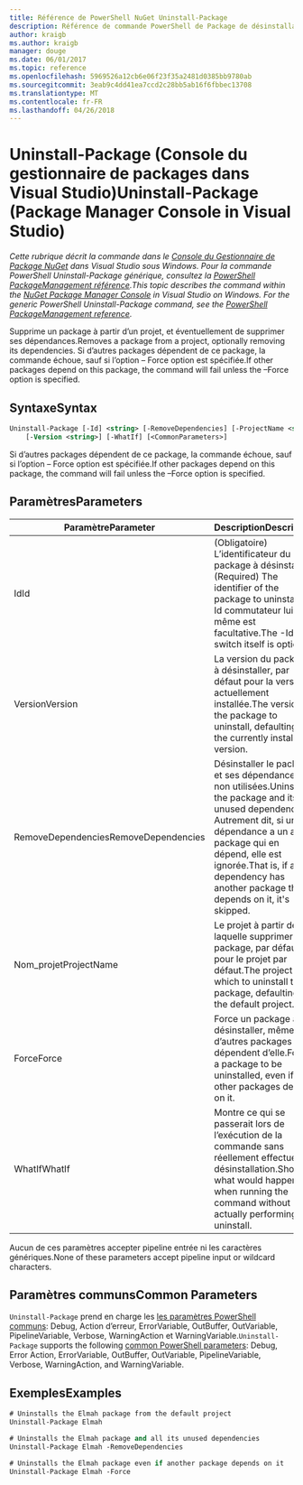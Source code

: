```yaml
---
title: Référence de PowerShell NuGet Uninstall-Package
description: Référence de commande PowerShell de Package de désinstallation de la Console du Gestionnaire de Package NuGet dans Visual Studio.
author: kraigb
ms.author: kraigb
manager: douge
ms.date: 06/01/2017
ms.topic: reference
ms.openlocfilehash: 5969526a12cb6e06f23f35a2481d0385bb9780ab
ms.sourcegitcommit: 3eab9c4dd41ea7ccd2c28bb5ab16f6fbbec13708
ms.translationtype: MT
ms.contentlocale: fr-FR
ms.lasthandoff: 04/26/2018
---
```

# <a name="uninstall-package-package-manager-console-in-visual-studio"></a><span data-ttu-id="4e35c-103">Uninstall-Package (Console du gestionnaire de packages dans Visual Studio)</span><span class="sxs-lookup"><span data-stu-id="4e35c-103">Uninstall-Package (Package Manager Console in Visual Studio)</span></span>

<span data-ttu-id="4e35c-104">*Cette rubrique décrit la commande dans le [Console du Gestionnaire de Package NuGet](package-manager-console.md) dans Visual Studio sous Windows. Pour la commande PowerShell Uninstall-Package générique, consultez la [PowerShell PackageManagement référence](/powershell/module/packagemanagement/?view=powershell-6).*</span><span class="sxs-lookup"><span data-stu-id="4e35c-104">*This topic describes the command within the [NuGet Package Manager Console](package-manager-console.md) in Visual Studio on Windows. For the generic PowerShell Uninstall-Package command, see the [PowerShell PackageManagement reference](/powershell/module/packagemanagement/?view=powershell-6).*</span></span>

<span data-ttu-id="4e35c-105">Supprime un package à partir d’un projet, et éventuellement de supprimer ses dépendances.</span><span class="sxs-lookup"><span data-stu-id="4e35c-105">Removes a package from a project, optionally removing its dependencies.</span></span> <span data-ttu-id="4e35c-106">Si d’autres packages dépendent de ce package, la commande échoue, sauf si l’option – Force option est spécifiée.</span><span class="sxs-lookup"><span data-stu-id="4e35c-106">If other packages depend on this package, the command will fail unless the –Force option is specified.</span></span>

## <a name="syntax"></a><span data-ttu-id="4e35c-107">Syntaxe</span><span class="sxs-lookup"><span data-stu-id="4e35c-107">Syntax</span></span>

```ps
Uninstall-Package [-Id] <string> [-RemoveDependencies] [-ProjectName <string>] [-Force]
    [-Version <string>] [-WhatIf] [<CommonParameters>]
```

<span data-ttu-id="4e35c-108">Si d’autres packages dépendent de ce package, la commande échoue, sauf si l’option – Force option est spécifiée.</span><span class="sxs-lookup"><span data-stu-id="4e35c-108">If other packages depend on this package, the command will fail unless the –Force option is specified.</span></span>

## <a name="parameters"></a><span data-ttu-id="4e35c-109">Paramètres</span><span class="sxs-lookup"><span data-stu-id="4e35c-109">Parameters</span></span>

| <span data-ttu-id="4e35c-110">Paramètre</span><span class="sxs-lookup"><span data-stu-id="4e35c-110">Parameter</span></span> | <span data-ttu-id="4e35c-111">Description</span><span class="sxs-lookup"><span data-stu-id="4e35c-111">Description</span></span> |
| --- | --- |
| <span data-ttu-id="4e35c-112">Id</span><span class="sxs-lookup"><span data-stu-id="4e35c-112">Id</span></span> | <span data-ttu-id="4e35c-113">(Obligatoire) L’identificateur du package à désinstaller.</span><span class="sxs-lookup"><span data-stu-id="4e35c-113">(Required) The identifier of the package to uninstall.</span></span> <span data-ttu-id="4e35c-114">-Id commutateur lui-même est facultative.</span><span class="sxs-lookup"><span data-stu-id="4e35c-114">The -Id switch itself is optional.</span></span> |
| <span data-ttu-id="4e35c-115">Version</span><span class="sxs-lookup"><span data-stu-id="4e35c-115">Version</span></span> | <span data-ttu-id="4e35c-116">La version du package à désinstaller, par défaut pour la version actuellement installée.</span><span class="sxs-lookup"><span data-stu-id="4e35c-116">The version of the package to uninstall, defaulting to the currently installed version.</span></span> |
| <span data-ttu-id="4e35c-117">RemoveDependencies</span><span class="sxs-lookup"><span data-stu-id="4e35c-117">RemoveDependencies</span></span> | <span data-ttu-id="4e35c-118">Désinstaller le package et ses dépendances non utilisées.</span><span class="sxs-lookup"><span data-stu-id="4e35c-118">Uninstall the package and its unused dependencies.</span></span> <span data-ttu-id="4e35c-119">Autrement dit, si une dépendance a un autre package qui en dépend, elle est ignorée.</span><span class="sxs-lookup"><span data-stu-id="4e35c-119">That is, if any dependency has another package that depends on it, it's skipped.</span></span> |
| <span data-ttu-id="4e35c-120">Nom_projet</span><span class="sxs-lookup"><span data-stu-id="4e35c-120">ProjectName</span></span> | <span data-ttu-id="4e35c-121">Le projet à partir de laquelle supprimer le package, par défaut pour le projet par défaut.</span><span class="sxs-lookup"><span data-stu-id="4e35c-121">The project from which to uninstall the package, defaulting to the default project.</span></span> |
| <span data-ttu-id="4e35c-122">Force</span><span class="sxs-lookup"><span data-stu-id="4e35c-122">Force</span></span> | <span data-ttu-id="4e35c-123">Force un package à désinstaller, même si d’autres packages dépendent d’elle.</span><span class="sxs-lookup"><span data-stu-id="4e35c-123">Forces a package to be uninstalled, even if other packages depend on it.</span></span> |
| <span data-ttu-id="4e35c-124">WhatIf</span><span class="sxs-lookup"><span data-stu-id="4e35c-124">WhatIf</span></span> | <span data-ttu-id="4e35c-125">Montre ce qui se passerait lors de l’exécution de la commande sans réellement effectuer la désinstallation.</span><span class="sxs-lookup"><span data-stu-id="4e35c-125">Shows what would happen when running the command without actually performing the uninstall.</span></span> |

<span data-ttu-id="4e35c-126">Aucun de ces paramètres accepter pipeline entrée ni les caractères génériques.</span><span class="sxs-lookup"><span data-stu-id="4e35c-126">None of these parameters accept pipeline input or wildcard characters.</span></span>

## <a name="common-parameters"></a><span data-ttu-id="4e35c-127">Paramètres communs</span><span class="sxs-lookup"><span data-stu-id="4e35c-127">Common Parameters</span></span>

<span data-ttu-id="4e35c-128">`Uninstall-Package` prend en charge les [les paramètres PowerShell communs](http://go.microsoft.com/fwlink/?LinkID=113216): Debug, Action d’erreur, ErrorVariable, OutBuffer, OutVariable, PipelineVariable, Verbose, WarningAction et WarningVariable.</span><span class="sxs-lookup"><span data-stu-id="4e35c-128">`Uninstall-Package` supports the following [common PowerShell parameters](http://go.microsoft.com/fwlink/?LinkID=113216): Debug, Error Action, ErrorVariable, OutBuffer, OutVariable, PipelineVariable, Verbose, WarningAction, and WarningVariable.</span></span>

## <a name="examples"></a><span data-ttu-id="4e35c-129">Exemples</span><span class="sxs-lookup"><span data-stu-id="4e35c-129">Examples</span></span>

```ps
# Uninstalls the Elmah package from the default project
Uninstall-Package Elmah

# Uninstalls the Elmah package and all its unused dependencies
Uninstall-Package Elmah -RemoveDependencies 

# Uninstalls the Elmah package even if another package depends on it
Uninstall-Package Elmah -Force
```
